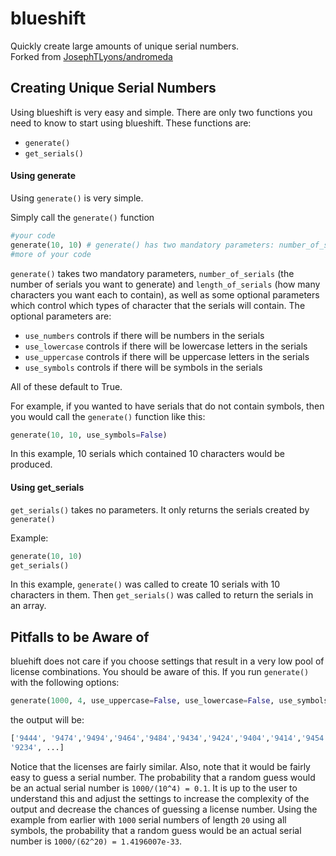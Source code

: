 # blueshift

Quickly create large amounts of unique serial numbers.  
Forked from [JosephTLyons/andromeda](https://github.com/JosephTLyons/andromeda)

## Creating Unique Serial Numbers

Using blueshift is very easy and simple. There are only two functions you need to know to start using blueshift. These functions are:
- `generate()`
- `get_serials()`

#### Using generate

Using `generate()` is very simple.

Simply call the `generate()` function
```python
#your code
generate(10, 10) # generate() has two mandatory parameters: number_of_serials, length_of_serials
#more of your code
```
`generate()` takes two mandatory parameters, `number_of_serials` (the number of serials you want to generate) and `length_of_serials` (how many characters you want each to contain), as well as some optional parameters which control which types of character that the serials will contain. The optional parameters are:
- `use_numbers` controls if there will be numbers in the serials
- `use_lowercase` controls if there will be lowercase letters in the serials
- `use_uppercase` controls if there will be uppercase letters in the serials
- `use_symbols` controls if there will be symbols in the serials

All of these default to True.

For example, if you wanted to have serials that do not contain symbols, then you would call the `generate()` function like this:
```python
generate(10, 10, use_symbols=False)
```
In this example, 10 serials which contained 10 characters would be produced.

#### Using get_serials

`get_serials()` takes no parameters. It only returns the serials created by `generate()`

Example:
```python 
generate(10, 10)
get_serials()
```
In this example, `generate()` was called to create 10 serials with 10 characters in them. Then `get_serials()` was called to return the serials in an array.

## Pitfalls to be Aware of

bluehift does not care if you choose settings that result in a very low pool of
license combinations.  You should be aware of this.  If you run `generate()`
with the following options:

```python
generate(1000, 4, use_uppercase=False, use_lowercase=False, use_symbols=False)
```

the output will be:

```python
['9444', '9474','9494','9464','9484','9434','9424','9404','9414','9454','9244','9274','9294','9264','9284',
'9234', ...]
```

Notice that the licenses are fairly similar.  Also, note that it would be fairly
easy to guess a serial number.  The probability that a random guess would be an
actual serial number is `1000/(10^4) = 0.1`.  It is up to the user to understand
this and adjust the settings to increase the complexity of the output and
decrease the chances of guessing a license number.  Using the example from
earlier with `1000` serial numbers of length `20` using all symbols, the
probability that a random guess would be an actual serial number is
`1000/(62^20) = 1.4196007e-33`.
